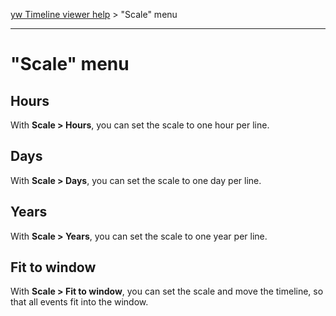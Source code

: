 [yw Timeline viewer help](index.md) > "Scale" menu

---

# "Scale" menu

## Hours

With **Scale > Hours**, you can set the scale to one hour per line.

## Days

With **Scale > Days**, you can set the scale to one day per line.

## Years

With **Scale > Years**, you can set the scale to one year per line.

## Fit to window

With **Scale > Fit to window**, you can set the scale and move the timeline,
so that all events fit into the window.

